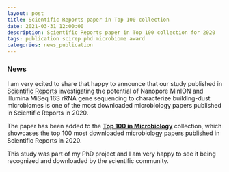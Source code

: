 ```yaml
---
layout: post
title: Scientific Reports paper in Top 100 collection
date: 2021-03-31 12:00:00
description: Scientific Reports paper in Top 100 collection for 2020
tags: publication scirep phd microbiome award
categories: news_publication
---
```


### News
I am very ecited to share that happy to announce that our study published in [Scientific Reports](https://www.nature.com/articles/s41598-020-59771-0) investigating the potential of Nanopore MinION and Illumina MiSeq 16S rRNA gene sequencing to characterize building-dust microbiomes is one of the most downloaded microbiology papers published in Scientific Reports in 2020.

The paper has been added to the [**Top 100 in Microbiology**](https://www.nature.com/collections/hjjcbjfhhc) collection, which showcases the top 100 most downloaded microbiology papers published in Scientific Reports in 2020. 

This study was part of my PhD project and I am very happy to see it being recognized and downloaded by the scientific community. 